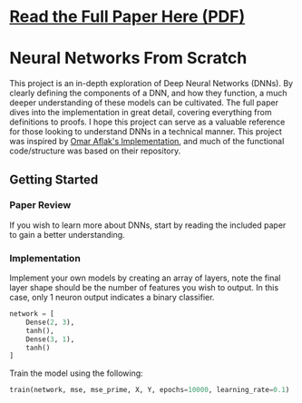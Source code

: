 # [Read the Full Paper Here (PDF)](Neural_Networks_From_Scratch.pdf)

# Neural Networks From Scratch

This project is an in-depth exploration of Deep Neural Networks (DNNs). 
By clearly defining the components of a DNN, and how they function, a much deeper understanding of these models can be cultivated. 
The full paper dives into the implementation in great detail, covering everything from definitions to proofs.
I hope this project can serve as a valuable reference for those looking to understand DNNs in a technical manner.
This project was inspired by [Omar Aflak's Implementation](https://github.com/TheIndependentCode/Neural-Network), and much of the functional code/structure was based on their repository.

## Getting Started
### Paper Review
If you wish to learn more about DNNs, start by reading the included paper to gain a better understanding.

### Implementation
Implement your own models by creating an array of layers,  note the final layer shape should be the number of features you wish to output. In this case, only 1 neuron output indicates a binary classifier.
```python
network = [
    Dense(2, 3),
    tanh(),
    Dense(3, 1),
    tanh()
]
```

Train the model using the following:
```python
train(network, mse, mse_prime, X, Y, epochs=10000, learning_rate=0.1)
```
